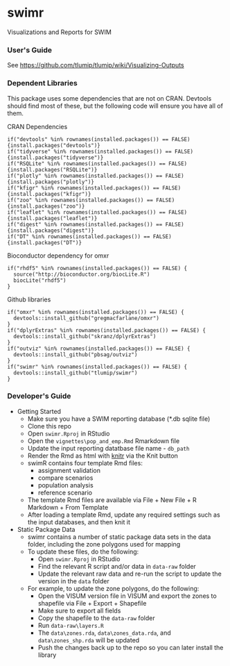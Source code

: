 # swimr
Visualizations and Reports for SWIM

### User's Guide
See https://github.com/tlumip/tlumip/wiki/Visualizing-Outputs

### Dependent Libraries
This package uses some dependencies that are not on CRAN. Devtools should find most of these, but the following code will ensure you have all of them.

CRAN Dependencies

```
if("devtools" %in% rownames(installed.packages()) == FALSE) {install.packages("devtools")}
if("tidyverse" %in% rownames(installed.packages()) == FALSE) {install.packages("tidyverse")}
if("RSQLite" %in% rownames(installed.packages()) == FALSE) {install.packages("RSQLite")}
if("plotly" %in% rownames(installed.packages()) == FALSE) {install.packages("plotly")}
if("kfigr" %in% rownames(installed.packages()) == FALSE) {install.packages("kfigr")}
if("zoo" %in% rownames(installed.packages()) == FALSE) {install.packages("zoo")}
if("leaflet" %in% rownames(installed.packages()) == FALSE) {install.packages("leaflet")}
if("digest" %in% rownames(installed.packages()) == FALSE) {install.packages("digest")}
if("DT" %in% rownames(installed.packages()) == FALSE) {install.packages("DT")}
```

Bioconductor dependency for omxr

```
if("rhdf5" %in% rownames(installed.packages()) == FALSE) {
  source("http://bioconductor.org/biocLite.R")
  biocLite("rhdf5")
}
```

Github libraries

```
if("omxr" %in% rownames(installed.packages()) == FALSE) {
  devtools::install_github("gregmacfarlane/omxr")
}
if("dplyrExtras" %in% rownames(installed.packages()) == FALSE) {
  devtools::install_github("skranz/dplyrExtras")
}
if("outviz" %in% rownames(installed.packages()) == FALSE) {
  devtools::install_github("pbsag/outviz")
}
if("swimr" %in% rownames(installed.packages()) == FALSE) {
  devtools::install_github("tlumip/swimr")
}
```

### Developer's Guide
  - Getting Started
    - Make sure you have a SWIM reporting database (*.db sqlite file)
    - Clone this repo
    - Open `swimr.Rproj` in RStudio
    - Open the `vignettes\pop_and_emp.Rmd` Rmarkdown file
    - Update the input reporting datatbase file name - `db_path`
    - Render the Rmd as html with [knitr](https://yihui.name/knitr/) via the Knit button
    - swimR contains four template Rmd files:
      - assignment validation
      - compare scenarios
      - population analysis
      - reference scenario
    - The template Rmd files are available via File + New File + R Markdown + From Template
    - After loading a template Rmd, update any required settings such as the input databases, and then knit it
  - Static Package Data
    - swimr contains a number of static package data sets in the data folder, including the zone polygons used for mapping
    - To update these files, do the following:
      - Open `swimr.Rproj` in RStudio
      - Find the relevant R script and/or data in `data-raw` folder
      - Update the relevant raw data and re-run the script to update the version in the `data` folder
    - For example, to update the zone polygons, do the following:
      - Open the VISUM version file in VISUM and export the zones to shapefile via File + Export + Shapefile
      - Make sure to export all fields
      - Copy the shapefile to the `data-raw` folder
      - Run `data-raw\layers.R`
      - The `data\zones.rda`, `data\zones_data.rda`, and `data\zones_shp.rda` will be updated
      - Push the changes back up to the repo so you can later install the library 
